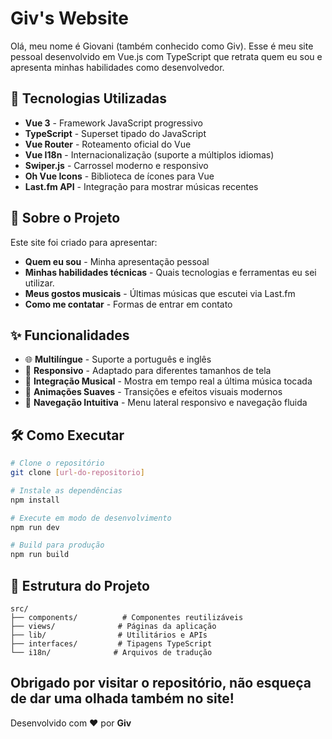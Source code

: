 # Giv's Website

Olá, meu nome é Giovani (também conhecido como Giv). Esse é meu site pessoal desenvolvido em Vue.js com TypeScript que retrata quem eu sou e apresenta minhas habilidades como desenvolvedor.

## 🚀 Tecnologias Utilizadas

- **Vue 3** - Framework JavaScript progressivo
- **TypeScript** - Superset tipado do JavaScript
- **Vue Router** - Roteamento oficial do Vue
- **Vue I18n** - Internacionalização (suporte a múltiplos idiomas)
- **Swiper.js** - Carrossel moderno e responsivo
- **Oh Vue Icons** - Biblioteca de ícones para Vue
- **Last.fm API** - Integração para mostrar músicas recentes

## 📝 Sobre o Projeto

Este site foi criado para apresentar:

- **Quem eu sou** - Minha apresentação pessoal
- **Minhas habilidades técnicas** - Quais tecnologias e ferramentas eu sei utilizar.
- **Meus gostos musicais** - Últimas músicas que escutei via Last.fm
- **Como me contatar** - Formas de entrar em contato

## ✨ Funcionalidades

- 🌐 **Multilíngue** - Suporte a português e inglês
- 📱 **Responsivo** - Adaptado para diferentes tamanhos de tela
- 🎵 **Integração Musical** - Mostra em tempo real a última música tocada
- 🎨 **Animações Suaves** - Transições e efeitos visuais modernos
- 🧭 **Navegação Intuitiva** - Menu lateral responsivo e navegação fluida

## 🛠️ Como Executar

```bash
# Clone o repositório
git clone [url-do-repositorio]

# Instale as dependências
npm install

# Execute em modo de desenvolvimento
npm run dev

# Build para produção
npm run build
```

## 📂 Estrutura do Projeto

```
src/
├── components/          # Componentes reutilizáveis
├── views/              # Páginas da aplicação
├── lib/                # Utilitários e APIs
├── interfaces/         # Tipagens TypeScript
└── i18n/              # Arquivos de tradução
```
Obrigado por visitar o repositório, não esqueça de dar uma olhada também no site!
---

Desenvolvido com ❤️ por **Giv**